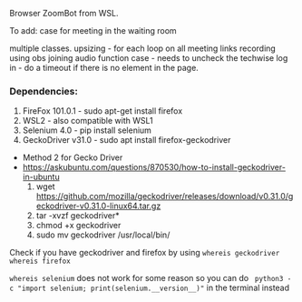 Browser ZoomBot from WSL.

To add:
case for meeting in the waiting room

multiple classes. upsizing - for each loop on all meeting links
recording using obs
joining audio
function case - needs to uncheck the techwise log in - do a timeout if there is no element in the page. 


### Dependencies:
1. FireFox 101.0.1 - sudo apt-get install firefox
2. WSL2 - also compatible with WSL1
3. Selenium 4.0 - pip install selenium
4. GeckoDriver v31.0 - sudo apt install firefox-geckodriver
- Method 2 for Gecko Driver
- https://askubuntu.com/questions/870530/how-to-install-geckodriver-in-ubuntu
    1. wget https://github.com/mozilla/geckodriver/releases/download/v0.31.0/geckodriver-v0.31.0-linux64.tar.gz
    2. tar -xvzf geckodriver*
    3. chmod +x geckodriver
    4. sudo mv geckodriver /usr/local/bin/

Check if you have geckodriver and firefox by using
`whereis geckodriver`
`whereis firefox`

`whereis selenium` does not work for some reason so you can do ` python3 -c "import selenium; print(selenium.__version__)"` in the terminal instead